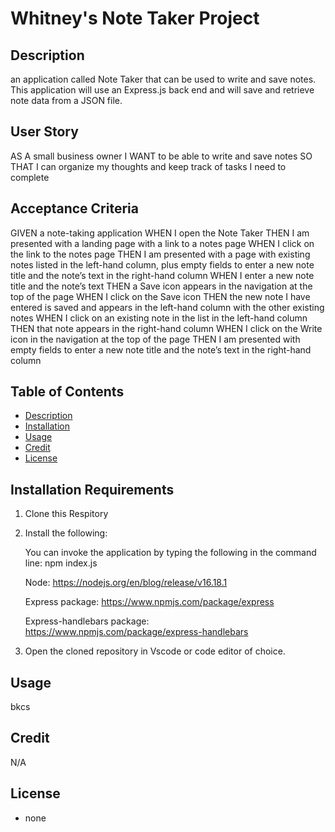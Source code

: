 # Whitney's Note Taker Project


## Description
an application called Note Taker that can be used to write and save notes. This application will use an Express.js back end and will save and retrieve note data from a JSON file.

## User Story
AS A small business owner
I WANT to be able to write and save notes
SO THAT I can organize my thoughts and keep track of tasks I need to complete

## Acceptance Criteria
GIVEN a note-taking application
WHEN I open the Note Taker
THEN I am presented with a landing page with a link to a notes page
WHEN I click on the link to the notes page
THEN I am presented with a page with existing notes listed in the left-hand column, plus empty fields to enter a new note title and the note’s text in the right-hand column
WHEN I enter a new note title and the note’s text
THEN a Save icon appears in the navigation at the top of the page
WHEN I click on the Save icon
THEN the new note I have entered is saved and appears in the left-hand column with the other existing notes
WHEN I click on an existing note in the list in the left-hand column
THEN that note appears in the right-hand column
WHEN I click on the Write icon in the navigation at the top of the page
THEN I am presented with empty fields to enter a new note title and the note’s text in the right-hand column

## Table of Contents
- [Description](#description)
- [Installation](#installation)
- [Usage](#usage)
- [Credit](#credit)
- [License](#license)

## Installation Requirements
1. Clone this Respitory
2. Install the following: 

    You can invoke the application by typing the following in the command line: npm index.js

    Node:
    https://nodejs.org/en/blog/release/v16.18.1
     
    Express package:
    https://www.npmjs.com/package/express
    
    Express-handlebars package:
    https://www.npmjs.com/package/express-handlebars

3. Open the cloned repository in Vscode or code editor of choice.

## Usage
bkcs

## Credit
N/A

## License
* none